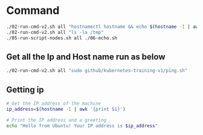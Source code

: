 # Command

```bash
./02-run-cmd-v2.sh all "hostnamectl hostname && echo $(hostname -I | awk '{print $1}')" 
./02-run-cmd-v2.sh all "ls -la /tmp"
./05-run-script-nodes.sh all ./06-echo.sh
```
## Get all the Ip and Host name run as below

```bash
./02-run-cmd-v2.sh all "sudo github/kubernetes-training-v1/ping.sh"
```

## Getting ip

```bash
# Get the IP address of the machine
ip_address=$(hostname -I | awk '{print $1}')

# Print the IP address and a greeting
echo "Hello from Ubuntu! Your IP address is $ip_address"
```